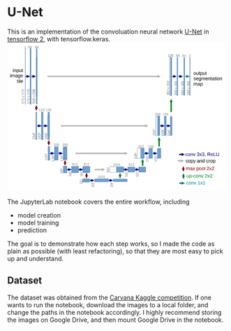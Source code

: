 # U-Net
This is an implementation of the convoluation neural network [U-Net](https://lmb.informatik.uni-freiburg.de/people/ronneber/u-net/) in [tensorflow 2](https://www.tensorflow.org/), with tensorflow.keras.
<img src="img/unet_arch.png" width="500">

The JupyterLab notebook covers the entire workflow, including
* model creation
* model training
* prediction

The goal is to demonstrate how each step works, so I made the code as plain as possible (with least refactoring), so that they are most easy to pick up and understand.

## Dataset 
The dataset was obtained from the [Carvana Kaggle competition](https://www.kaggle.com/c/carvana-image-masking-challenge). If one wants to run the notebook, download the images to a local folder, and change the paths in the notebook accordingly. I highly recommend storing the images on Google Drive, and then mount Google Drive in the notebook.
